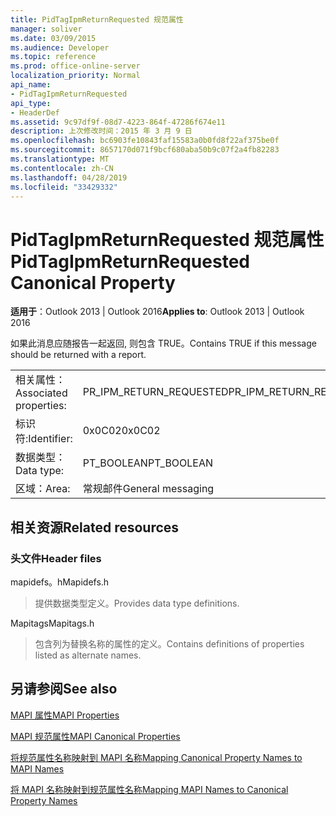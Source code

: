 ```yaml
---
title: PidTagIpmReturnRequested 规范属性
manager: soliver
ms.date: 03/09/2015
ms.audience: Developer
ms.topic: reference
ms.prod: office-online-server
localization_priority: Normal
api_name:
- PidTagIpmReturnRequested
api_type:
- HeaderDef
ms.assetid: 9c97df9f-08d7-4223-864f-47286f674e11
description: 上次修改时间：2015 年 3 月 9 日
ms.openlocfilehash: bc6903fe10843faf15583a0b0fd8f22af375be0f
ms.sourcegitcommit: 8657170d071f9bcf680aba50b9c07f2a4fb82283
ms.translationtype: MT
ms.contentlocale: zh-CN
ms.lasthandoff: 04/28/2019
ms.locfileid: "33429332"
---
```

# <a name="pidtagipmreturnrequested-canonical-property"></a><span data-ttu-id="5d401-103">PidTagIpmReturnRequested 规范属性</span><span class="sxs-lookup"><span data-stu-id="5d401-103">PidTagIpmReturnRequested Canonical Property</span></span>

  
  
<span data-ttu-id="5d401-104">**适用于**：Outlook 2013 | Outlook 2016</span><span class="sxs-lookup"><span data-stu-id="5d401-104">**Applies to**: Outlook 2013 | Outlook 2016</span></span> 
  
<span data-ttu-id="5d401-105">如果此消息应随报告一起返回, 则包含 TRUE。</span><span class="sxs-lookup"><span data-stu-id="5d401-105">Contains TRUE if this message should be returned with a report.</span></span>
  
|||
|:-----|:-----|
|<span data-ttu-id="5d401-106">相关属性：</span><span class="sxs-lookup"><span data-stu-id="5d401-106">Associated properties:</span></span>  <br/> |<span data-ttu-id="5d401-107">PR_IPM_RETURN_REQUESTED</span><span class="sxs-lookup"><span data-stu-id="5d401-107">PR_IPM_RETURN_REQUESTED</span></span>  <br/> |
|<span data-ttu-id="5d401-108">标识符:</span><span class="sxs-lookup"><span data-stu-id="5d401-108">Identifier:</span></span>  <br/> |<span data-ttu-id="5d401-109">0x0C02</span><span class="sxs-lookup"><span data-stu-id="5d401-109">0x0C02</span></span>  <br/> |
|<span data-ttu-id="5d401-110">数据类型：</span><span class="sxs-lookup"><span data-stu-id="5d401-110">Data type:</span></span>  <br/> |<span data-ttu-id="5d401-111">PT_BOOLEAN</span><span class="sxs-lookup"><span data-stu-id="5d401-111">PT_BOOLEAN</span></span>  <br/> |
|<span data-ttu-id="5d401-112">区域：</span><span class="sxs-lookup"><span data-stu-id="5d401-112">Area:</span></span>  <br/> |<span data-ttu-id="5d401-113">常规邮件</span><span class="sxs-lookup"><span data-stu-id="5d401-113">General messaging</span></span>  <br/> |
   
## <a name="related-resources"></a><span data-ttu-id="5d401-114">相关资源</span><span class="sxs-lookup"><span data-stu-id="5d401-114">Related resources</span></span>

### <a name="header-files"></a><span data-ttu-id="5d401-115">头文件</span><span class="sxs-lookup"><span data-stu-id="5d401-115">Header files</span></span>

<span data-ttu-id="5d401-116">mapidefs。h</span><span class="sxs-lookup"><span data-stu-id="5d401-116">Mapidefs.h</span></span>
  
> <span data-ttu-id="5d401-117">提供数据类型定义。</span><span class="sxs-lookup"><span data-stu-id="5d401-117">Provides data type definitions.</span></span>
    
<span data-ttu-id="5d401-118">Mapitags</span><span class="sxs-lookup"><span data-stu-id="5d401-118">Mapitags.h</span></span>
  
> <span data-ttu-id="5d401-119">包含列为替换名称的属性的定义。</span><span class="sxs-lookup"><span data-stu-id="5d401-119">Contains definitions of properties listed as alternate names.</span></span>
    
## <a name="see-also"></a><span data-ttu-id="5d401-120">另请参阅</span><span class="sxs-lookup"><span data-stu-id="5d401-120">See also</span></span>



[<span data-ttu-id="5d401-121">MAPI 属性</span><span class="sxs-lookup"><span data-stu-id="5d401-121">MAPI Properties</span></span>](mapi-properties.md)
  
[<span data-ttu-id="5d401-122">MAPI 规范属性</span><span class="sxs-lookup"><span data-stu-id="5d401-122">MAPI Canonical Properties</span></span>](mapi-canonical-properties.md)
  
[<span data-ttu-id="5d401-123">将规范属性名称映射到 MAPI 名称</span><span class="sxs-lookup"><span data-stu-id="5d401-123">Mapping Canonical Property Names to MAPI Names</span></span>](mapping-canonical-property-names-to-mapi-names.md)
  
[<span data-ttu-id="5d401-124">将 MAPI 名称映射到规范属性名称</span><span class="sxs-lookup"><span data-stu-id="5d401-124">Mapping MAPI Names to Canonical Property Names</span></span>](mapping-mapi-names-to-canonical-property-names.md)

